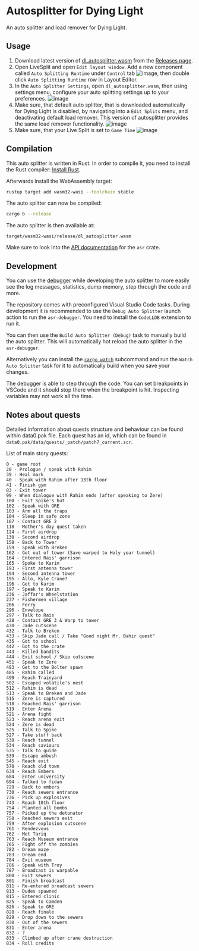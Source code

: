 # Autosplitter for Dying Light

An auto splitter and load remover for Dying Light.

## Usage

1. Download latest version of [dl_autosplitter.wasm](https://github.com/mltIronBee/dying-light-autosplitter/releases/download/latest/dl_autosplitter.wasm) from the [Releases page](https://github.com/mltIronBee/dying-light-autosplitter/releases/tag/latest).
2. Open LiveSplit and open `Edit layout window`. Add a new component called `Auto Splitting Runtime` under `Control` tab ![image](screenshots/asr_layout_editor.png "Layout Editor"), then double click `Auto Splitting Runtime` row in Layout Editor.
3. In the `Auto Splitter Settings`, open `dl_autosplitter.wasm`, then using settings menu, configure your auto splitting settings up to your preferences.
![image](screenshots/auto_splitter_settings.png "Auto Splitting Settings")
4. Make sure, that default auto splitter, that is downloaded automatically for Dying Light is disabled, by navigating into a `Edit Splits` menu, and deactivating default load remover. This version of autosplitter provides the same load remover functionality.
![image](screenshots/deactivated_load_remover.png "Deactivated Load Remover")
5. Make sure, that your Live Split is set to `Game Time`
![image](screenshots/gt_comparison.png "IGT Comparison")

## Compilation

This auto splitter is written in Rust. In order to compile it, you need to
install the Rust compiler: [Install Rust](https://www.rust-lang.org/tools/install).

Afterwards install the WebAssembly target:
```sh
rustup target add wasm32-wasi --toolchain stable
```

The auto splitter can now be compiled:
```sh
cargo b --release
```

The auto splitter is then available at:
```
target/wasm32-wasi/release/dl_autosplitter.wasm
```

Make sure to look into the [API documentation](https://livesplit.org/asr/asr/) for the `asr` crate.

## Development

You can use the [debugger](https://github.com/LiveSplit/asr-debugger) while
developing the auto splitter to more easily see the log messages, statistics,
dump memory, step through the code and more.

The repository comes with preconfigured Visual Studio Code tasks. During
development it is recommended to use the `Debug Auto Splitter` launch action to
run the `asr-debugger`. You need to install the `CodeLLDB` extension to run it.

You can then use the `Build Auto Splitter (Debug)` task to manually build the
auto splitter. This will automatically hot reload the auto splitter in the
`asr-debugger`.

Alternatively you can install the [`cargo
watch`](https://github.com/watchexec/cargo-watch?tab=readme-ov-file#install)
subcommand and run the `Watch Auto Splitter` task for it to automatically build
when you save your changes.

The debugger is able to step through the code. You can set breakpoints in VSCode
and it should stop there when the breakpoint is hit. Inspecting variables may
not work all the time.

## Notes about quests

Detailed information about quests structure and behaviour can be found within data0.pak file. Each quest has an id, which can be found in `data0.pak/data/quests/_patch/patch7_current.scr`.

List of main story quests: 
```
0 - game root
20 - Prologue / speak with Rahim
39 - Heal mark
40 - Speak with Rahim after 13th floor
41 - Finish gym
83 - Exit tower
99 - When dialogue with Rahim ends (after speaking to Zere)
100 - Exit Spike's hut
102 - Speak with GRE
103 - Arm all the traps
104 - Sleep in safe zone
107 - Contact GRE 2
118 - Mother's day quest taken
124 - First airdrop
130 - Second airdrop
158 - Back to Tower
159 - Speak with Breken
162 - Got out of tower (Save warped to Holy year tunnel)
164 - Entered Rais' garrison
165 - Spoke to Karim
193 - First antenna tower
194 - Second antenna tower
195 - Allo, Kyle Crane?
196 - Get to Karim
197 - Speak to Karim
236 - Jaffar's Wheelstation
237 - Fishermen village
266 - Ferry
296 - Envelope
297 - Talk to Rais
428 - Contact GRE 3 & Warp to tower
430 - Jade cutscene
432 - Talk to Breken
433 - Skip Jade call / Take "Good night Mr. Bahir quest"
435 - Got to school
442 - Got to the crate
443 - Killed bandits
444 - Exit school / Skip cutscene
451 - Speak to Zere
483 - Get to the Bolter spawn
485 - Rahim called
499 - Reach Trainyard
502 - Escaped volatile's nest
512 - Rahim is dead
513 - Speak to Breken and Jade
515 - Zere is captured
518 - Reached Rais' garrison
519 - Enter Arena
521 - Arena fight
523 - Reach arena exit
524 - Zere is dead
525 - Talk to Spike
527 - Take stuff back
530 - Reach tunnel
534 - Reach saviours
535 - Talk to guide
539 - Escape ambush
545 - Reach exit
570 - Reach old town
634 - Reach Embers
684 - Enter university
694 - Talked to fidan
729 - Back to embers
730 - Reach sewers entrance
736 - Pick up explosives
743 - Reach 10th floor
754 - Planted all bombs
757 - Picked up the detonator
758 - Reached sewers exit
759 - After explosion cutscene
761 - Rendezvous
762 - Met Tariq
763 - Reach Museum entrance
765 - Fight off the zombies
782 - Dream maze
783 - Dream end
784 - Exit museum
786 - Speak with Troy
787 - Broadcast is warpable
800 - Exit sewers
801 - Finish broadcast
811 - Re-entered broadcast sewers
813 - Dudes spawned
815 - Entered clinic
825 - Speak to Camden
826 - Speak to GRE
828 - Reach finale
829 - Drop down to the sewers
830 - Out of the sewers
831 - Enter arena
832 - ?
833 - Climbed up after crane destruction
834 - Roll credits
```
